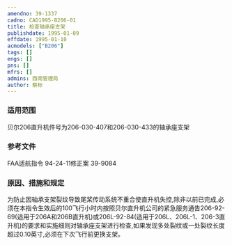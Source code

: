 ```yaml
---
amendno: 39-1337  
cadno: CAD1995-B206-01  
title: 检查轴承座支架  
publishdate: 1995-01-09  
effdate: 1995-01-10  
acmodels: ["B206"]  
tags: []  
engs: []  
pns: []  
mfrs: []  
admins: 西南管理局  
author: 蔡标  
---
```

  
### 适用范围  
贝尔206直升机件号为206-030-407和206-030-433的轴承座支架  
  
<!--more-->  
### 参考文件  
  FAA适航指令 94-24-11修正案 39-9084  
  
### 原因、措施和规定  

  为防止因轴承支架裂纹导致尾桨传动系统不重合使直升机失控,除非以前已完成,必须在本指令生效后的100飞行小时内按照贝尔直升机公司的紧急服务通告206-92-69(适用于206A和206B直升机)或206L-92-84(适用于206L、206L-1、206-3直升机)的要求和实施细则对轴承座支架进行检查,如果发现多处裂纹或一处裂纹长度超过0.10英寸,必须在下次飞行前更换支架。  
